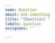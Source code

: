 ```yaml
---
name: Question
about: Ask something
title: "[Question] "
labels: question
assignees: ''

---
```


<!-- Describe what your concern to do clearly and concisely -->

<!-- If you wrote any code, show it either inside a code block or share a repository -->

<!-- Are there any other issues related to your question? Link them below -->
